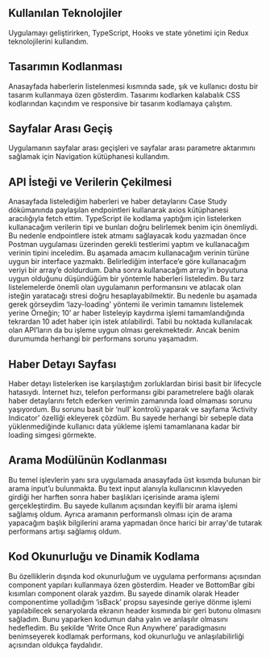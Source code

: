 ## Kullanılan Teknolojiler

Uygulamayı geliştirirken, TypeScript, Hooks ve state yönetimi için Redux teknolojilerini kullandım.

## Tasarımın Kodlanması

Anasayfada haberlerin listelenmesi kısmında sade, şık ve kullanıcı dostu bir tasarım kullanmaya özen gösterdim. Tasarımı kodlarken kalabalık CSS kodlarından kaçındım ve responsive bir tasarım kodlamaya çalıştım.

## Sayfalar Arası Geçiş

Uygulamanın sayfalar arası geçişleri ve sayfalar arası parametre aktarımını sağlamak için Navigation kütüphanesi kullandım.

## API İsteği ve Verilerin Çekilmesi

Anasayfada listelediğim haberleri ve haber detaylarını Case Study dökümanında paylaşılan endpointleri kullanarak axios kütüphanesi aracılığıyla fetch ettim. TypeScript ile kodlama yaptığım için listelerken kullanacağım verilerin tipi ve bunları doğru belirlemek benim için önemliydi. Bu nedenle endpointlere istek atmamı sağlayacak kodu yazmadan önce Postman uygulaması üzerinden gerekli testlerimi yaptım ve kullanacağım verinin tipini inceledim. Bu aşamada amacım kullanacağım verinin türüne uygun bir interface yazmaktı. Belirlediğim interface’e göre kullanacağım veriyi bir array’e doldurdum. Daha sonra kullanacağım array'in boyutuna uygun olduğunu düşündüğüm bir yöntemle haberleri listeledim. Bu tarz listelemelerde önemli olan uygulamanın performansını ve atılacak olan isteğin yaratacağı stresi doğru hesaplayabilmektir. Bu nedenle bu aşamada gerek görseydim ‘lazy-loading' yöntemi ile verimin tamamını listelemek yerine Örneğin; 10’ ar haber listeleyip kaydırma işlemi tamamlandığında tekrardan 10 adet haber için istek atılabilirdi. Tabii bu noktada kullanılacak olan API’ların da bu işleme uygun olması gerekmektedir. Ancak benim durumumda herhangi bir performans sorunu yaşamadım.

## Haber Detayı Sayfası

Haber detayı listelerken ise karşılaştığım zorluklardan birisi basit bir lifecycle hatasıydı. İnternet hızı, telefon performansı gibi parametrelere bağlı olarak haber detaylarını fetch ederken verimin zamanında load olmaması sorunu yaşıyordum. Bu sorunu basit bir ‘null’ kontrolü yaparak ve sayfama ‘Activity Indicator’ özelliği ekleyerek çözdüm. Bu sayede herhangi bir sebeple data yüklenmediğinde kullanıcı data yükleme işlemi tamamlanana kadar bir loading simgesi görmekte. 

## Arama Modülünün Kodlanması

Bu temel işlevlerin yanı sıra uygulamada anasayfada üst kısımda bulunan bir arama input’u bulunmakta. Bu text input alanıyla kullanıcının klavyeden girdiği her harften sonra haber başlıkları içerisinde arama işlemi gerçekleştirdim. Bu sayede kullanım açısından keyifli bir arama işlemi sağlamış oldum. Ayrıca aramanın performanslı olması için de arama yapacağım başlık bilgilerini arama yapmadan önce harici bir array'de tutarak performans artışı sağlamış oldum.

## Kod Okunurluğu ve Dinamik Kodlama

Bu özelliklerin dışında kod okunurluğum ve uygulama performansı açısından component yapıları kullanmaya özen gösterdim. Header ve BottomBar gibi kısımları component olarak yazdım. Bu sayede dinamik olarak Header componentime yolladığım ‘isBack’ propsu sayesinde geriye dönme işlemi yapılabilecek senaryolarda ekranın header kısmında bir geri butonu olmasını sağladım. Bunu yaparken kodumun daha yalın ve anlaşılır olmasını hedefledim. Bu şekilde ‘Write Once Run Anywhere’  paradigmasını benimseyerek kodlamak performans, kod okunurluğu ve anlaşılabilirliği açısından oldukça faydalıdır.
